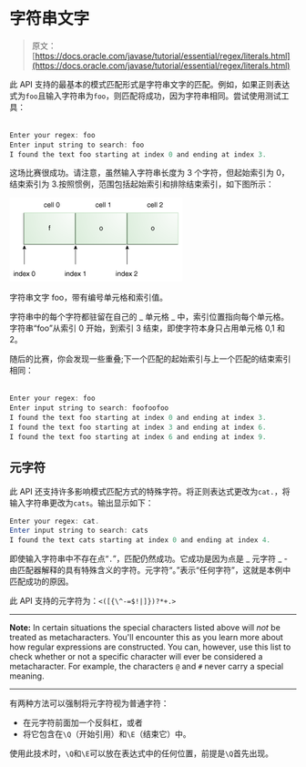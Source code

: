 # 字符串文字

> 原文： [https://docs.oracle.com/javase/tutorial/essential/regex/literals.html](https://docs.oracle.com/javase/tutorial/essential/regex/literals.html)

此 API 支持的最基本的模式匹配形式是字符串文字的匹配。例如，如果正则表达式为`foo`且输入字符串为`foo`，则匹配将成功，因为字符串相同。尝试使用测试工具：

```java

Enter your regex: foo
Enter input string to search: foo
I found the text foo starting at index 0 and ending at index 3.

```

这场比赛很成功。请注意，虽然输入字符串长度为 3 个字符，但起始索引为 0，结束索引为 3.按照惯例，范围包括起始索引和排除结束索引，如下图所示：

![The string literal foo, with numbered cells and index values.](img/96cd7af1676b39fcd71678299a3a0614.jpg)

字符串文字 foo，带有编号单元格和索引值。



字符串中的每个字符都驻留在自己的 _ 单元格 _ 中，索引位置指向每个单元格。字符串“foo”从索引 0 开始，到索引 3 结束，即使字符本身只占用单元格 0,1 和 2。

随后的比赛，你会发现一些重叠;下一个匹配的起始索引与上一个匹配的结束索引相同：

```java

Enter your regex: foo
Enter input string to search: foofoofoo
I found the text foo starting at index 0 and ending at index 3.
I found the text foo starting at index 3 and ending at index 6.
I found the text foo starting at index 6 and ending at index 9.

```

## 元字符

此 API 还支持许多影响模式匹配方式的特殊字符。将正则表达式更改为`cat.`，将输入字符串更改为`cats`。输出显示如下：

```java
Enter your regex: cat.
Enter input string to search: cats
I found the text cats starting at index 0 and ending at index 4.

```

即使输入字符串中不存在点“`.`”，匹配仍然成功。它成功是因为点是 _ 元字符 _ - 由匹配器解释的具有特殊含义的字符。元字符“。”表示“任何字符”，这就是本例中匹配成功的原因。

此 API 支持的元字符为：`<([{\^-=$!|]})?*+.>`

* * *

**Note:** In certain situations the special characters listed above will _not_ be treated as metacharacters. You'll encounter this as you learn more about how regular expressions are constructed. You can, however, use this list to check whether or not a specific character will ever be considered a metacharacter. For example, the characters `@` and `#` never carry a special meaning.

* * *

有两种方法可以强制将元字符视为普通字符：

*   在元字符前面加一个反斜杠，或者
*   将它包含在`\Q`（开始引用）和`\E`（结束它）中。

使用此技术时，`\Q`和`\E`可以放在表达式中的任何位置，前提是`\Q`首先出现。